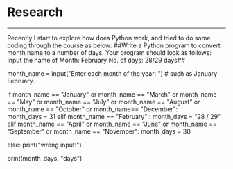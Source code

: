 # Research
___
Recently I start to explore how does Python work, and tried to do some coding through the course as below:
##Write a Python program to convert month name to a number of days.
Your program should look as follows: 
Input the name of Month: February 
No. of days: 28/29 days##

month_name = input("Enter each month of the year: ") # such as January February...

if month_name == "January" or month_name == "March" or month_name == "May" or month_name == "July" or month_name == "August" or month_name == "October" or month_name== "December":   
    month_days = 31
elif month_name == "February" :
    month_days = "28 / 29"
elif month_name == "April" or month_name == "June" or month_name == "September" or month_name == "November":
    month_days = 30

else:
    print("wrong input!") 

print(month_days, "days")

